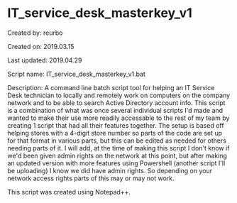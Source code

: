 # IT_service_desk_masterkey_v1

Created by:     reurbo

Created on:     2019.03.15

Last updated:   2019.04.29

Script name:		IT_service_desk_masterkey_v1.bat

Description:		A command line batch script tool for helping an IT Service Desk technician to locally and remotely work on computers on the company network and to be able to search Active Directory account info. This script is a combination of what was once several individual scripts I'd made and wanted to make their use more readily accessable to the rest of my team by creating 1 script that had all their features together.  The setup is based off helping stores with a 4-digit store number so parts of the code are set up for that format in various parts, but this can be edited as needed for others needing parts of it. I will add, at the time of making this script I don't know if we'd been given admin rights on the network at this point, but after making an updated version with more features using Powershell (another script I'll be uploading) I know we did have admin rights. So depending on your network access rights parts of this may or may not work.

This script was created using Notepad++.

